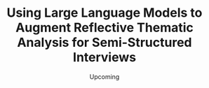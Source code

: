 ---
title: "Using Large Language Models to Augment Reflective Thematic Analysis for Semi-Structured Interviews"
collection: research
type: "Research Presentation"
venue: "National Conference on Undergraduate Research 2024"
date: "Upcoming"
location: "Long Beach, California"
---
